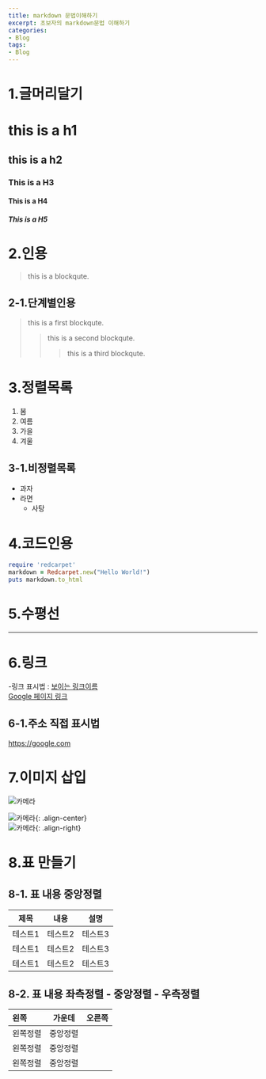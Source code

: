 ```yaml
---
title: markdown 문법이해하기
excerpt: 초보자의 markdown문법 이해하기
categories: 
- Blog
tags:
- Blog
---
```

# 1.글머리달기
# this is a h1
## this is a h2
### This is a H3
#### This is a H4
##### This is a H5

# 2.인용
> this is a blockqute.

## 2-1.단계별인용
> this is a first blockqute.
>> this is a second blockqute.
>>> this is a third blockqute.

# 3.정렬목록  
1. 봄
2. 여름
3. 가을
4. 겨울

## 3-1.비정렬목록
* 과자
* 라면
    * 사탕

# 4.코드인용
```ruby
require 'redcarpet'
markdown = Redcarpet.new("Hello World!")
puts markdown.to_html
```

# 5.수평선  
*****

# 6.링크  
-링크 표시법 : [보이는 링크이름](링크주소)  
[Google 페이지 링크](https://google.com)

## 6-1.주소 직접 표시법  
<https://google.com>

# 7.이미지 삽입
<!-- ![대체 텍스트](이미지 주소 "링크설명")-->  
![카메라](https://devinlife.com/assets/images/bio-photo-keyboard-small.jpg "첫번쨰 카메라사진입니다")  
<!--![대체 텍스트](이미지 주소 "링크설명")[: .align-center] -->  
![카메라](https://devinlife.com/assets/images/bio-photo-keyboard-small.jpg "두번째 카메라사진입니다"){: .align-center}  
![카메라](https://devinlife.com/assets/images/bio-photo-keyboard-small.jpg "세번째 카메라사진입니다"){: .align-right}  

# 8.표 만들기
## 8-1. 표 내용 중앙정렬  
|제목|내용|설명|
|------|------|------|
|테스트1|테스트2|테스트3|
|테스트1|테스트2|테스트3|
|테스트1|테스트2|테스트3|
## 8-2. 표 내용 좌측정렬 - 중앙정렬 - 우측정렬  
|왼쪽|가운데|오른쪽|
|:-----|:------:|------:|
|왼쪽정렬|중앙정렬||오른쪽정렬|
|왼쪽정렬|중앙정렬||오른쪽정렬|
|왼쪽정렬|중앙정렬||오른쪽정렬|
